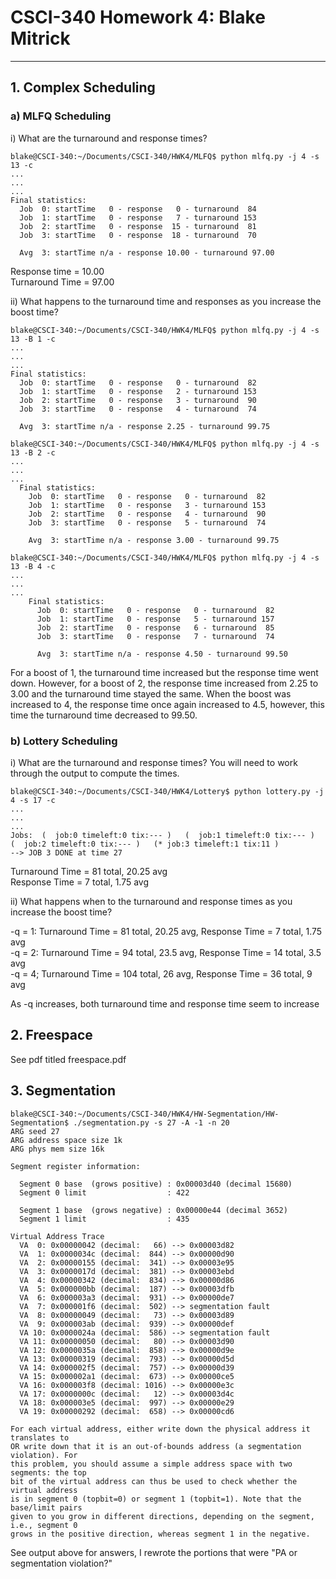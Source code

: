 # CSCI-340 Homework 4: Blake Mitrick
---

## 1. Complex Scheduling

### a) MLFQ Scheduling
i) What are the turnaround and response times?

```
blake@CSCI-340:~/Documents/CSCI-340/HWK4/MLFQ$ python mlfq.py -j 4 -s 13 -c
...
...
...
Final statistics:
  Job  0: startTime   0 - response   0 - turnaround  84
  Job  1: startTime   0 - response   7 - turnaround 153
  Job  2: startTime   0 - response  15 - turnaround  81
  Job  3: startTime   0 - response  18 - turnaround  70

  Avg  3: startTime n/a - response 10.00 - turnaround 97.00
```
Response time = 10.00 \
Turnaround Time = 97.00

ii) What happens to the turnaround time and responses as you increase the boost time?
```
blake@CSCI-340:~/Documents/CSCI-340/HWK4/MLFQ$ python mlfq.py -j 4 -s 13 -B 1 -c
...
...
...
Final statistics:
  Job  0: startTime   0 - response   0 - turnaround  82
  Job  1: startTime   0 - response   2 - turnaround 153
  Job  2: startTime   0 - response   3 - turnaround  90
  Job  3: startTime   0 - response   4 - turnaround  74

  Avg  3: startTime n/a - response 2.25 - turnaround 99.75

blake@CSCI-340:~/Documents/CSCI-340/HWK4/MLFQ$ python mlfq.py -j 4 -s 13 -B 2 -c
...
...
...
  Final statistics:
    Job  0: startTime   0 - response   0 - turnaround  82
    Job  1: startTime   0 - response   3 - turnaround 153
    Job  2: startTime   0 - response   4 - turnaround  90
    Job  3: startTime   0 - response   5 - turnaround  74

    Avg  3: startTime n/a - response 3.00 - turnaround 99.75

blake@CSCI-340:~/Documents/CSCI-340/HWK4/MLFQ$ python mlfq.py -j 4 -s 13 -B 4 -c
...
...
...
    Final statistics:
      Job  0: startTime   0 - response   0 - turnaround  82
      Job  1: startTime   0 - response   5 - turnaround 157
      Job  2: startTime   0 - response   6 - turnaround  85
      Job  3: startTime   0 - response   7 - turnaround  74

      Avg  3: startTime n/a - response 4.50 - turnaround 99.50

```
For a boost of 1, the turnaround time increased but the response time went down. However, for a boost of 2, the response time increased from 2.25 to 3.00 and the turnaround time stayed the same. When the boost was increased to 4, the response time once again increased to 4.5, however, this time the turnaround time decreased to 99.50.

### b) Lottery Scheduling
i) What are the turnaround and response times? You will need to work through the output to compute the times.
```
blake@CSCI-340:~/Documents/CSCI-340/HWK4/Lottery$ python lottery.py -j 4 -s 17 -c
...
...
...
Jobs:  (  job:0 timeleft:0 tix:--- )   (  job:1 timeleft:0 tix:--- )   (  job:2 timeleft:0 tix:--- )   (* job:3 timeleft:1 tix:11 )  
--> JOB 3 DONE at time 27
```

Turnaround Time = 81 total, 20.25 avg \
Response Time = 7 total, 1.75 avg

ii) What happens when to the turnaround and response times as you increase the boost time?

-q = 1: Turnaround Time = 81 total, 20.25 avg, Response Time = 7 total, 1.75 avg \
-q = 2: Turnaround Time = 94 total, 23.5 avg, Response Time = 14 total, 3.5 avg \
-q = 4; Turnaround Time = 104 total, 26 avg, Response Time = 36 total, 9 avg

As -q increases, both turnaround time and response time seem to increase

## 2. Freespace

See pdf titled freespace.pdf

## 3. Segmentation

```
blake@CSCI-340:~/Documents/CSCI-340/HWK4/HW-Segmentation/HW-Segmentation$ ./segmentation.py -s 27 -A -1 -n 20
ARG seed 27
ARG address space size 1k
ARG phys mem size 16k

Segment register information:

  Segment 0 base  (grows positive) : 0x00003d40 (decimal 15680)
  Segment 0 limit                  : 422

  Segment 1 base  (grows negative) : 0x00000e44 (decimal 3652)
  Segment 1 limit                  : 435

Virtual Address Trace
  VA  0: 0x00000042 (decimal:   66) --> 0x00003d82
  VA  1: 0x0000034c (decimal:  844) --> 0x00000d90
  VA  2: 0x00000155 (decimal:  341) --> 0x00003e95
  VA  3: 0x0000017d (decimal:  381) --> 0x00003ebd
  VA  4: 0x00000342 (decimal:  834) --> 0x00000d86
  VA  5: 0x000000bb (decimal:  187) --> 0x00003dfb
  VA  6: 0x000003a3 (decimal:  931) --> 0x00000de7
  VA  7: 0x000001f6 (decimal:  502) --> segmentation fault
  VA  8: 0x00000049 (decimal:   73) --> 0x00003d89
  VA  9: 0x000003ab (decimal:  939) --> 0x00000def
  VA 10: 0x0000024a (decimal:  586) --> segmentation fault
  VA 11: 0x00000050 (decimal:   80) --> 0x00003d90
  VA 12: 0x0000035a (decimal:  858) --> 0x00000d9e
  VA 13: 0x00000319 (decimal:  793) --> 0x00000d5d
  VA 14: 0x000002f5 (decimal:  757) --> 0x00000d39
  VA 15: 0x000002a1 (decimal:  673) --> 0x00000ce5
  VA 16: 0x000003f8 (decimal: 1016) --> 0x00000e3c
  VA 17: 0x0000000c (decimal:   12) --> 0x00003d4c
  VA 18: 0x000003e5 (decimal:  997) --> 0x00000e29
  VA 19: 0x00000292 (decimal:  658) --> 0x00000cd6

For each virtual address, either write down the physical address it translates to
OR write down that it is an out-of-bounds address (a segmentation violation). For
this problem, you should assume a simple address space with two segments: the top
bit of the virtual address can thus be used to check whether the virtual address
is in segment 0 (topbit=0) or segment 1 (topbit=1). Note that the base/limit pairs
given to you grow in different directions, depending on the segment, i.e., segment 0
grows in the positive direction, whereas segment 1 in the negative.
```

See output above for answers, I rewrote the portions that were "PA or segmentation violation?"
